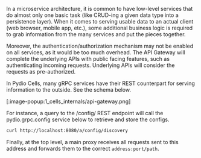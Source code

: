 
In a microservice architecture, it is common to have low-level services that do almost only one basic task (like CRUD-ing a given data type into a persistence layer). When it comes to serving usable data to an actual client (web browser, mobile app, etc.), some additional business logic is required to grab information from the many services and put the pieces together.

Moreover, the authentication/authorization mechanism may not be enabled on all services, as it would be too much overhead. The API Gateway will complete the underlying APIs with public facing features, such as authenticating incoming requests. Underlying APIs will consider the requests as pre-authorized.

In Pydio Cells, many gRPC services have their REST counterpart for serving information to the outside. See the schema below.

[:image-popup:1_cells_internals/api-gateway.png]


For instance, a query to the /config/ REST endpoint will call the pydio.grpc.config service below to retrieve and store the configs.

```sh
curl http://localhost:8080/a/config/discovery
```

Finally, at the top level, a main proxy receives all requests sent to this address and forwards them to the correct `address:port/path`.
